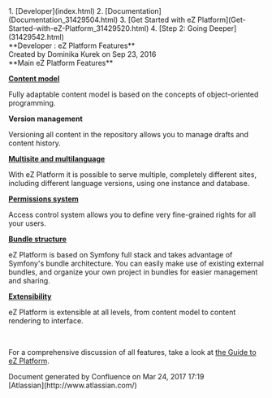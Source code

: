 <div id="page">
<div id="main" class="aui-page-panel">
<div id="main-header">
<div id="breadcrumb-section">
1.  [Developer](index.html)
2.  [Documentation](Documentation_31429504.html)
3.  [Get Started with eZ Platform](Get-Started-with-eZ-Platform_31429520.html)
4.  [Step 2: Going Deeper](31429542.html)

</div>
**Developer : eZ Platform Features**

</div>
<div id="content" class="view">
<div class="page-metadata">
Created by Dominika Kurek on Sep 23, 2016

</div>
<div id="main-content" class="wiki-content group">
<div class="contentLayout2">
<div class="columnLayout two-right-sidebar"
data-layout="two-right-sidebar">
<div class="cell normal" data-type="normal">
<div class="innerCell">
**Main eZ Platform Features**

**[Content model](31429709.html)**

Fully adaptable content model is based on the concepts of object-oriented programming.

**Version management**

Versioning all content in the repository allows you to manage drafts and content history.

**[Multisite and multilanguage](Multisite_31430389.html)**

With eZ Platform it is possible to serve multiple, completely different sites, including different language versions, using one instance and database.

**[Permissions system](https://doc.ez.no/display/DEVELOPER/Repository#Repository-Permissions)**

Access control system allows you to define very fine-grained rights for all your users.

**[Bundle structure](Bundles_31430133.html)**

eZ Platform is based on Symfony full stack and takes advantage of Symfony's bundle architecture. You can easily make use of existing external bundles, and organize your own project in bundles for easier management and sharing.

**[Extensibility](Extending-eZ-Platform_31429689.html)**

eZ Platform is extensible at all levels, from content model to content rendering to interface.

 

For a comprehensive discussion of all features, take a look at [the Guide to eZ Platform](The-Complete-Guide-to-eZ-Platform_31429526.html).

</div>
</div>
<div class="cell aside" data-type="aside">
<div class="innerCell">
</div>
</div>
</div>
</div>
</div>
</div>
</div>
<div id="footer" role="contentinfo">
<div class="section footer-body">
Document generated by Confluence on Mar 24, 2017 17:19

<div id="footer-logo">
[Atlassian](http://www.atlassian.com/)

</div>
</div>
</div>
</div>

